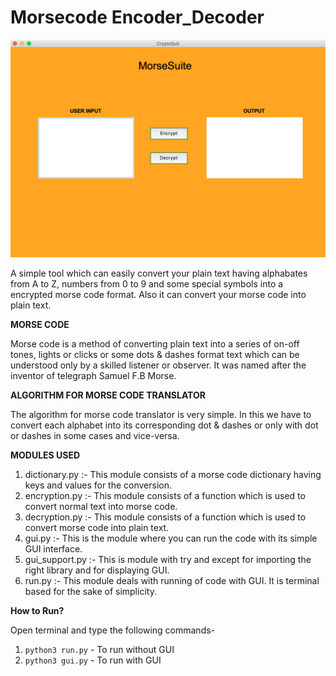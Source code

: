 # Morsecode Encoder_Decoder
![](ScreenShots/start.png)

A simple tool which can easily convert your plain text having alphabates from A to Z, numbers from 0 to 9 and some special symbols into a encrypted morse code format. Also it can convert your morse code into plain text.

<b>MORSE CODE</b>

Morse code is a method of converting plain text into a series of on-off tones, lights or clicks or some dots & dashes format text which can be understood only by a skilled listener or observer. It was named after the inventor of telegraph Samuel F.B Morse.

<b>ALGORITHM FOR MORSE CODE TRANSLATOR</b>

The algorithm for morse code translator is very simple. In this we have to convert each alphabet into its corresponding  dot & dashes or only with dot or dashes in some cases and vice-versa.

<b>MODULES USED</b>

1. dictionary.py  :- This module consists of a morse code dictionary having keys and values for the conversion.
2. encryption.py  :- This module consists of a function which is used to convert normal text into morse code.
3. decryption.py  :- This module consists of a function which is used to convert morse code into plain text.
4. gui.py         :- This is the module where you can run the code with its simple GUI interface.
5. gui_support.py :- This is module with try and except for importing the right library and for displaying GUI.
6. run.py         :- This module deals with running of code with GUI. It is terminal based for the sake of simplicity.

<b>How to Run?</b>

Open terminal and type the following commands-<br>
1. <code>python3 run.py</code> - To run without GUI
2. <code>python3 gui.py</code> - To run with GUI

